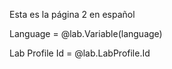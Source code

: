 Esta es la página 2 en español 

Language = @lab.Variable(language)

Lab Profile Id = @lab.LabProfile.Id
